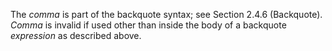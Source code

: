  

The *comma* is part of the backquote syntax; see Section 2.4.6 (Backquote). *Comma* is invalid if used other than inside the body of a backquote *expression* as described above.  



